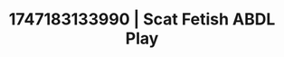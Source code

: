 ---
categories:
- Face sitting
- Demure
- Whipped cream play
- AI sensuality
- Erotic slow burn
image: /assets/images/1747183133990.jpg
layout: post
seo:
  description: Featured content with sensual Scat Fetish, ABDL Play. HD images available.
  keywords: Scat Fetish, ABDL Play
  og_image: /assets/images/1747183133990.jpg
  schema_type: VisualArtwork
tags:
- ABDL Play
- Scat Fetish
- '#1747183133990'
title: 1747183133990 | Scat Fetish ABDL Play
---